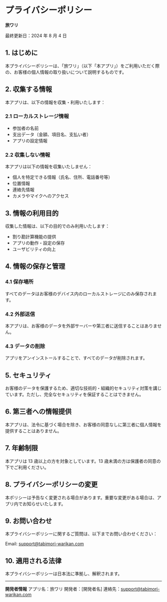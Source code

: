 # プライバシーポリシー

**旅ワリ**

最終更新日：2024 年 8 月 4 日

## 1. はじめに

本プライバシーポリシーは、「旅ワリ」（以下「本アプリ」）をご利用いただく際の、お客様の個人情報の取り扱いについて説明するものです。

## 2. 収集する情報

本アプリは、以下の情報を収集・利用いたします：

### 2.1 ローカルストレージ情報

- 参加者の名前
- 支出データ（金額、項目名、支払い者）
- アプリの設定情報

### 2.2 収集しない情報

本アプリは以下の情報を収集いたしません：

- 個人を特定できる情報（氏名、住所、電話番号等）
- 位置情報
- 連絡先情報
- カメラやマイクへのアクセス

## 3. 情報の利用目的

収集した情報は、以下の目的でのみ利用いたします：

- 割り勘計算機能の提供
- アプリの動作・設定の保存
- ユーザビリティの向上

## 4. 情報の保存と管理

### 4.1 保存場所

すべてのデータはお客様のデバイス内のローカルストレージにのみ保存されます。

### 4.2 外部送信

本アプリは、お客様のデータを外部サーバーや第三者に送信することはありません。

### 4.3 データの削除

アプリをアンインストールすることで、すべてのデータが削除されます。

## 5. セキュリティ

お客様のデータを保護するため、適切な技術的・組織的セキュリティ対策を講じています。ただし、完全なセキュリティを保証することはできません。

## 6. 第三者への情報提供

本アプリは、法令に基づく場合を除き、お客様の同意なしに第三者に個人情報を提供することはありません。

## 7. 年齢制限

本アプリは 13 歳以上の方を対象としています。13 歳未満の方は保護者の同意の下でご利用ください。

## 8. プライバシーポリシーの変更

本ポリシーは予告なく変更される場合があります。重要な変更がある場合は、アプリ内でお知らせいたします。

## 9. お問い合わせ

本プライバシーポリシーに関するご質問は、以下までお問い合わせください：

Email: support@tabimori-warikan.com

## 10. 適用される法律

本プライバシーポリシーは日本法に準拠し、解釈されます。

---

**開発者情報**
アプリ名：旅ワリ
開発者：[開発者名]
連絡先：support@tabimori-warikan.com
